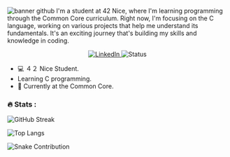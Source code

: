 ![banner github](https://github.com/Kariyu42/Kariyu42/assets/124782521/5635684b-0288-43c6-8f42-831f85d1a34c)
I'm a student at 42 Nice, where I'm learning programming through the Common Core curriculum. Right now, I'm focusing on the C language, working on various projects that help me understand its fundamentals. It's an exciting journey that's building my skills and knowledge in coding.

<p align="center">
  <a href="https://www.linkedin.com/in/kian-r-178b7b210/">
    <img src="https://img.shields.io/badge/LinkedIn-Connect-blue?style=flat-square&logo=linkedin" alt="LinkedIn">
  </a>
  <img src="https://img.shields.io/badge/status-active-success" alt="Status">
</p>

 - 💻 ４２ Nice Student.
 - Learning C programming.
 - 🌱 Currently at the Common Core.

### :fire: Stats :
![GitHub Streak](https://github-readme-streak-stats.herokuapp.com/?user=Kariyu42)

![Top Langs](https://github-readme-stats.vercel.app/api/top-langs/?username=Kariyu42&layout=compact)

![Snake Contribution](https://github.com/Kariyu42/Kariyu42/blob/output/github-contribution-grid-snake.svg)
